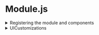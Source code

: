 # Module.js



<details>

<summary>Registering the module and components</summary>

Module.js is the entry point where we can register all components and modules.So here we need to register all the components, links, code etc.This file serves as a central place for initializing modules within your application.\
\
Create a file Module.js under the following path:

```
micro-ui-internals/packages/modules/sample/src/Module.js
```

```
import SampleCard from "./components/SampleCard";

export const SampleModule = ({ stateCode, userType, tenants }) => {
 
  const { path, url } = useRouteMatch();
  const tenantId = Digit.ULBService.getCurrentTenantId();
  const moduleCode = ["sample", "common","workflow"];
  const language = Digit.StoreData.getCurrentLanguage();
  const { isLoading, data: store } = Digit.Services.useStore({
    stateCode,
    moduleCode,
    language,
  });

  if (isLoading) {
    return <Loader />;
  }
  return <EmployeeApp path={path} stateCode={stateCode} userType={userType} tenants={tenants} />;
};


```

\
**Component Registration**: React applications often consist of numerous components responsible for rendering UI elements and encapsulating functionality. Registering these components allows them to be easily accessed and rendered within different parts of the application.So these components are registered in Module.js

```
const componentsToRegister = {
SampleModule,
  SampleCard
};
init <modulename >component
export const initSampleComponents = () => {
  Object.entries(componentsToRegister).forEach(([key, value]) => {
    Digit.ComponentRegistryService.setComponent(key, value);
  });
};


```

Refer the file below:\
[Module.js](https://github.com/egovernments/DIGIT-Frontend/blob/sample/micro-ui/web/micro-ui-internals/packages/modules/sample/src/Module.js)

\


</details>

<details>

<summary>UICustomizations</summary>

The UICustomizations object serves as a repository for middle ware functions that customize the user interface behaviour based on different module names within the application. These functions intercept UI-related operations, such as payload updates,inbox module configuration, and customization of search configurations, facilitating dynamic and modular UI customization in the application. Create UICustomizations under the following path:

Create UICustomizations.js under the following path:

```
micro-ui-internals/packages/modules/sample/src/configs/UICustomizations.js
```

```
import { Link, useHistory } from "react-router-dom";
import _ from "lodash";
import React from "react";

//create functions here based on module name set in mdms(eg->SearchProjectConfig)
//how to call these -> Digit?.Customizations?.[masterName]?.[moduleName]
// these functions will act as middlewares
// var Digit = window.Digit || {};

const businessServiceMap = {};

const inboxModuleNameMap = {};

export const UICustomizations = {};
```



The UICustomizations object is linked to the module.js file by importing it into the relevant components or modules and calling its functions to customize the user interface behavior based on module names and other parameters, facilitating UI in the application.

Refer the link below:\
[UICusttomisations](https://github.com/egovernments/DIGIT-Frontend/blob/sample/micro-ui/web/micro-ui-internals/packages/modules/sample/src/configs/UICustomizations.js)\
\


</details>



